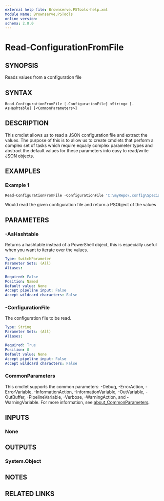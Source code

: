 ```yaml
---
external help file: Brownserve.PSTools-help.xml
Module Name: Brownserve.PSTools
online version:
schema: 2.0.0
---
```


# Read-ConfigurationFromFile

## SYNOPSIS
Reads values from a configuration file

## SYNTAX

```
Read-ConfigurationFromFile [-ConfigurationFile] <String> [-AsHashtable] [<CommonParameters>]
```

## DESCRIPTION
This cmdlet allows us to read a JSON configuration file and extract the values. The purpose of this is to allow us to create cmdlets that perform a complex set of tasks which require equally complex parameter types and abstract the default values for these parameters into easy to read/write JSON objects. 

## EXAMPLES

### Example 1
```powershell
Read-ConfigurationFromFile -ConfigurationFile 'C:\myRepo\.config\SpecialConfig.json'
```

Would read the given configuration file and return a PSObject of the values

## PARAMETERS

### -AsHashtable
Returns a hashtable instead of a PowerShell object, this is especially useful when you want to iterate over the values.

```yaml
Type: SwitchParameter
Parameter Sets: (All)
Aliases:

Required: False
Position: Named
Default value: None
Accept pipeline input: False
Accept wildcard characters: False
```

### -ConfigurationFile
The configuration file to be read.

```yaml
Type: String
Parameter Sets: (All)
Aliases:

Required: True
Position: 0
Default value: None
Accept pipeline input: False
Accept wildcard characters: False
```

### CommonParameters
This cmdlet supports the common parameters: -Debug, -ErrorAction, -ErrorVariable, -InformationAction, -InformationVariable, -OutVariable, -OutBuffer, -PipelineVariable, -Verbose, -WarningAction, and -WarningVariable. For more information, see [about_CommonParameters](http://go.microsoft.com/fwlink/?LinkID=113216).

## INPUTS

### None
## OUTPUTS

### System.Object
## NOTES

## RELATED LINKS
